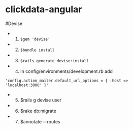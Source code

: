 # clickdata-angular

#Devise

* 1) ```$gem 'devise'```

* 2) ```$bundle install```

* 3) ```$rails generate devise:install```

* 4) In config/environments/development.rb add

``` 'config.action_mailer.default_url_options = { :host => 'localhost:3000' }' ```

* 5) $rails g devise user

* 6) $rake db:migrate

* 7) $annotate --routes